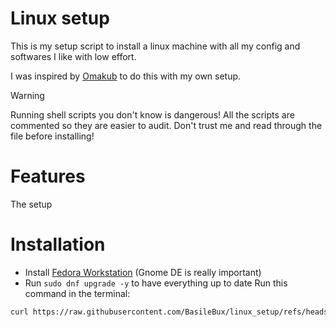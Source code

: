 # Linux setup

This is my setup script to install a linux machine with all my config and softwares I like with low effort.

I was inspired by [Omakub](https://omakub.org/) to do this with my own setup.

> [!WARNING]
> Running shell scripts you don't know is dangerous! All the scripts are commented so they are easier to audit. Don't trust me and read through the file before installing!

# Features

The setup

# Installation

- Install [Fedora Workstation](https://fedoraproject.org/workstation/) (Gnome DE is really important)
- Run `sudo dnf upgrade -y` to have everything up to date
Run this command in the terminal:

```bash
curl https://raw.githubusercontent.com/BasileBux/linux_setup/refs/heads/main/install.sh | sh
```
